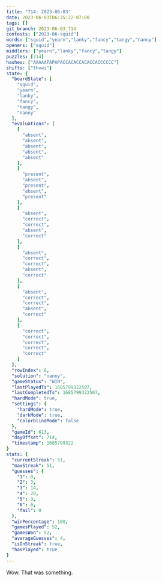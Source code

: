 ```yaml
---
title: "714: 2023-06-03"
date: 2023-06-03T06:35:22-07:00
tags: []
git_branch: 2023-06-03_714
contests: ["2023-06-squid"]
words: ["squid","yearn","lanky","fancy","tangy","nanny"]
openers: ["squid"]
middlers: ["yearn","lanky","fancy","tangy"]
puzzles: [714]
hashes: ["AAAAAPAPAPACCACACCACACCACCCCCC"]
shifts: ["thvwi"]
state: {
  "boardState": [
    "squid",
    "yearn",
    "lanky",
    "fancy",
    "tangy",
    "nanny"
  ],
  "evaluations": [
    [
      "absent",
      "absent",
      "absent",
      "absent",
      "absent"
    ],
    [
      "present",
      "absent",
      "present",
      "absent",
      "present"
    ],
    [
      "absent",
      "correct",
      "correct",
      "absent",
      "correct"
    ],
    [
      "absent",
      "correct",
      "correct",
      "absent",
      "correct"
    ],
    [
      "absent",
      "correct",
      "correct",
      "absent",
      "correct"
    ],
    [
      "correct",
      "correct",
      "correct",
      "correct",
      "correct"
    ]
  ],
  "rowIndex": 6,
  "solution": "nanny",
  "gameStatus": "WIN",
  "lastPlayedTs": 1685799322507,
  "lastCompletedTs": 1685799322507,
  "hardMode": true,
  "settings": {
    "hardMode": true,
    "darkMode": true,
    "colorblindMode": false
  },
  "gameId": 613,
  "dayOffset": 714,
  "timestamp": 1685799322
}
stats: {
  "currentStreak": 51,
  "maxStreak": 51,
  "guesses": {
    "1": 0,
    "2": 3,
    "3": 14,
    "4": 20,
    "5": 9,
    "6": 6,
    "fail": 0
  },
  "winPercentage": 100,
  "gamesPlayed": 52,
  "gamesWon": 52,
  "averageGuesses": 4,
  "isOnStreak": true,
  "hasPlayed": true
}
---
```

<!-- more -->
Wow. That was something.
